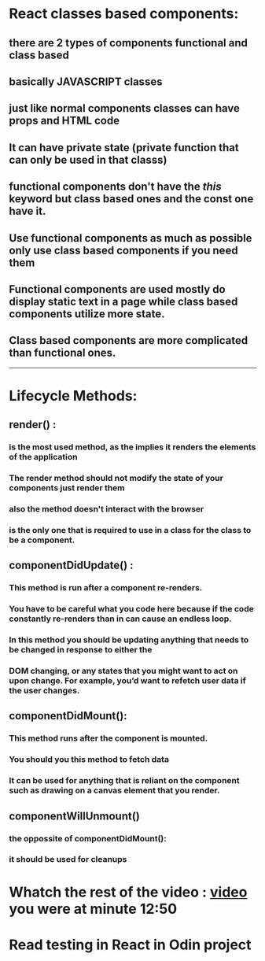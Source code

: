 # React classes based components:

## there are 2 types of components functional and class based
## basically JAVASCRIPT classes

## just like normal components classes can have props and HTML code

## It can have private state (private function that can only be used in that classs)
## functional components don't have the *this* keyword but class based ones and the const one have it.

## Use functional components as much as possible only use class based components if you need them

## Functional components are used mostly do display static text in a page while class based components utilize more state.

## Class based components are more complicated than functional ones.

----

# Lifecycle Methods: 
## render() : 

### is the most used method, as the implies it renders the elements of the application

### The render method should not modify the state of your components just render them
### also the method doesn't interact with the browser
### is the only one that is required to use in a class for the class to be a component.

## componentDidUpdate() : 

### This method is run after a component re-renders. 
### You have to be careful what you code here because if the code constantly re-renders than in can cause an endless loop.

### In this method you should be updating anything that needs to be changed in response to either the
### DOM changing, or any states that you might want to act on upon change. For example, you’d want to refetch user data if the user changes.

## componentDidMount():

### This method runs after the component is mounted. 
### You should you this method to fetch data
### It can be used for anything that is reliant on the component such as drawing on a canvas element that you render.

## componentWillUnmount()

### the oppossite of componentDidMount():
### it should be used for cleanups

# Whatch the rest of the video : [video](https://www.youtube.com/watch?v=m_mtV4YaI8c) you were at minute 12:50
# Read testing in React in Odin project

